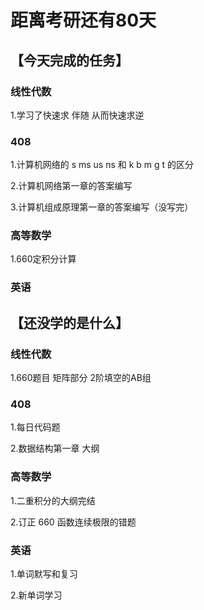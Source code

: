 # 距离考研还有80天

## 【今天完成的任务】

### 线性代数

1.学习了快速求 伴随 从而快速求逆

### 408

1.计算机网络的 s ms us ns 和 k b m g t 的区分

2.计算机网络第一章的答案编写

3.计算机组成原理第一章的答案编写（没写完）

### 高等数学

1.660定积分计算

### 英语

## 【还没学的是什么】

### 线性代数

1.660题目 矩阵部分 2阶填空的AB组 

### 408

1.每日代码题 

2.数据结构第一章 大纲

### 高等数学

1.二重积分的大纲完结

2.订正 660 函数连续极限的错题

### 英语

1.单词默写和复习

2.新单词学习